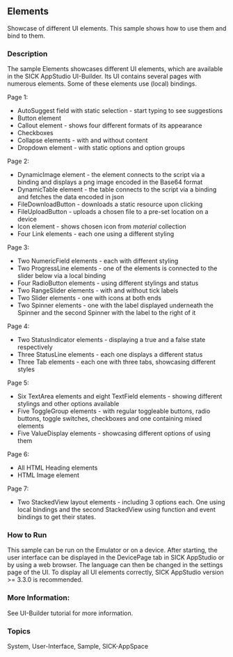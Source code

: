 ## Elements

Showcase of different UI elements. This sample shows how to use them and bind to them.

### Description

The sample Elements showcases different UI elements, which are available in the SICK AppStudio UI-Builder. Its UI contains several pages with numerous elements.
Some of these elements use (local) bindings.

Page 1:

* AutoSuggest field with static selection - start typing to see suggestions
* Button element
* Callout element - shows four different formats of its appearance
* Checkboxes
* Collapse elements - with and without content
* Dropdown element - with static options and option groups

Page 2:

* DynamicImage element - the element connects to the script via a binding and displays a png image encoded in the Base64 format
* DynamicTable element - the table connects to the script via a binding and fetches the data encoded in json 
* FileDownloadButton - downloads a static resource upon clicking
* FileUploadButton - uploads a chosen file to a pre-set location on a device
* Icon element - shows chosen icon from *material* collection
* Four Link elements - each one using a different styling

Page 3:

* Two NumericField elements - each with different styling
* Two ProgressLine elements - one of the elements is connected to the slider below via a local binding
* Four RadioButton elements - using different stylings and status
* Two RangeSlider elements - with and without tick labels
* Two Slider elements - one with icons at both ends
* Two Spinner elements - one with the label displayed underneath the Spinner and the second Spinner with the label to the right of it

Page 4:

* Two StatusIndicator elements - displaying a true and a false state respectively
* Three StatusLine elements - each one displays a different status
* Three Tab elements - each one with three tabs, showcasing different styles

Page 5:

* Six TextArea elements and eight TextField elements - showing different stylings and other options available
* Five ToggleGroup elements - with regular toggleable buttons, radio buttons, toggle switches, checkboxes and one containing mixed elements
* Five ValueDisplay elements - showcasing different options of using them

Page 6:

* All HTML Heading elements
* HTML Image element

Page 7:

* Two StackedView layout elements - including 3 options each. One using local bindings and the second StackedView using function and event bindings to get their states.

### How to Run

This sample can be run on the Emulator or on a device. After starting, the user interface can be displayed in the DevicePage tab in SICK AppStudio or by using a web browser. The language can then be changed in the settings page of the UI.
To display all UI elements correctly, SICK AppStudio version >= 3.3.0 is recommended.

### More Information:
See UI-Builder tutorial for more information.

### Topics
System, User-Interface, Sample, SICK-AppSpace